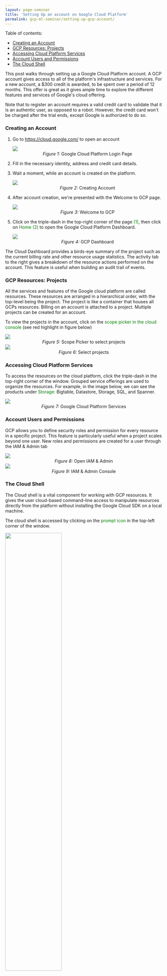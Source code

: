 ```yaml
---
layout: page-seminar
title: 'Setting Up an account on Google Cloud Platform'
permalink: gcp-ml-seminar/setting-up-gcp-account/
---
```


Table of contents:

- [Creating an Account](#create_account)
- [GCP Resources: Projects](#gcp_projects)
- [Accessing Cloud Platform Services](#platform_services)
- [Account Users and Permissions](#users_permissions)
- [The Cloud Shell](#cloud_shell)

This post walks through setting up a Google Cloud Platform account. A GCP account gives access to all of the platform's infrastructure and services. For a new account, a $300 credit is awarded, to be spent over a period of 12 months. This offer is great as it gives ample time to explore the different features and services of Google's cloud offering.

Note that to register an account requires a valid credit card to validate that it is an authentic user, as opposed to a robot. However, the credit card won't be charged after the trial ends, except Google is authorized to do so.

### Creating an Account
1. Go to https://cloud.google.com/ to open an account
   
   <div class="fig figcenter fighighlight">
     <img src="/assets/seminar_IEEE/GCP-login-page.png">
     <div class="figcaption" style="text-align: center;">
        <span style="font-style: italic">Figure 1: </span>Google Cloud Platform Login Page
     </div>
    </div>

2. Fill in the necessary identity, address and credit card details.
3. Wait a moment, while an account is created on the platform.

    <div class="fig figcenter fighighlight">
     <img src="/assets/seminar_IEEE/creating-account.png">
     <div class="figcaption" style="text-align: center;">
        <span style="font-style: italic">Figure 2: </span>Creating Account
     </div>
    </div>

4. After account creation, we're presented with the Welcome to GCP page.

    <div class="fig figcenter fighighlight">
     <img src="/assets/seminar_IEEE/welcome-to-GCP.png">
     <div class="figcaption" style="text-align: center;">
        <span style="font-style: italic">Figure 3: </span>Welcome to GCP
     </div>
    </div>

5. Click on the triple-dash in the top-right corner of the page <span style="color:green">(1)</span>, then click on <span style="color:green">Home (2)</span> to open the Google Cloud Platform Dashboard.

    <div class="fig figcenter fighighlight">
     <img src="/assets/seminar_IEEE/GCP-dashboard.png">
     <div class="figcaption" style="text-align: center;">
        <span style="font-style: italic">Figure 4: </span>GCP Dashboard
     </div>
    </div>

The Cloud Dashboard provides a birds-eye summary of the project such as the current billing rate and other resource usage statistics. The activity tab to the right gives a breakdown of the resource actions performed on the account. This feature is useful when building an audit trail of events.

### GCP Resources: Projects
All the services and features of the Google cloud platform are called resources. These resources are arranged in a hierarchical order, with the top-level being the project. The project is like a container that houses all GCPs resources. Billing on an account is attached to a project. Multiple projects can be created for an account.

To view the projects in the account, click on the <span style="color:green">scope picker in the cloud console</span> (see red highlight in figure below)

<div class="fig figcenter fighighlight">
     <img src="/assets/seminar_IEEE/project-scope-picker.png">
     <div class="figcaption" style="text-align: center;">
        <span style="font-style: italic">Figure 5: </span>Scope Picker to select projects
     </div>
     <img src="/assets/seminar_IEEE/select-projects.png">
     <div class="figcaption" style="text-align: center;">
        <span style="font-style: italic">Figure 6: </span>Select projects
     </div>
</div>

### Accessing Cloud Platform Services
To access the resources on the cloud platform, click the triple-dash in the top-right corner of the window. Grouped service offerings are used to organize the resources. For example, in the image below, we can see the products under <span style="color:green">Storage:</span> Bigtable, Datastore, Storage, SQL, and Spanner.

<div class="fig figcenter fighighlight">
     <img src="/assets/seminar_IEEE/accessing-resources.png">
     <div class="figcaption" style="text-align: center;">
        <span style="font-style: italic">Figure 7: </span>Google Cloud Platform Services
     </div>
</div>

### Account Users and Permissions
GCP allows you to define security roles and permission for every resource in a specific project. This feature is particularly useful when a project scales beyond one user. New roles and permissions are created for a user through the IAM & Admin tab

<div class="fig figcenter fighighlight">
     <img src="/assets/seminar_IEEE/open-IAM.png">
     <div class="figcaption" style="text-align: center;">
        <span style="font-style: italic">Figure 8: </span>Open IAM & Admin
     </div>
     <img src="/assets/seminar_IEEE/IAM-console.png">
     <div class="figcaption" style="text-align: center;">
        <span style="font-style: italic">Figure 9: </span>IAM & Admin Console
     </div>
</div>

### The Cloud Shell
The Cloud shell is a vital component for working with GCP resources. It gives the user cloud-based command-line access to manipulate resources directly from the platform without installing the Google Cloud SDK on a local machine.

The cloud shell is accessed by clicking on the <span style="color:green">prompt icon</span> in the top-left corner of the window.

<div class="fig figcenter fighighlight">
     <img src="/assets/seminar_IEEE/activate-cloud-shell.png" width="60%" height="60%">
     <div class="figcaption" style="text-align: center;">
        <span style="font-style: italic">Figure 10: </span>Activate Cloud Shell
     </div>
     <img src="/assets/seminar_IEEE/start-cloud-shell.png">
     <div class="figcaption" style="text-align: center;">
        <span style="font-style: italic">Figure 11: </span>Start Cloud Shell
     </div>
     <img src="/assets/seminar_IEEE/cloud-shell-interface.png">
     <div class="figcaption" style="text-align: center;">
        <span style="font-style: italic">Figure 12: </span>Cloud Shell Interface
     </div>
</div>